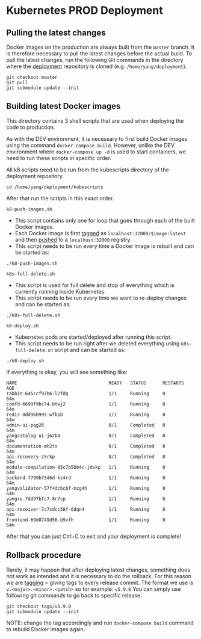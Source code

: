 # Kubernetes PROD Deployment

## Pulling the latest changes

Docker images on the production are always built from the `master` branch.
It is therefore necessary to pull the latest changes before the actual build.
To pull the latest changes, run the following Git commands
in the directory where the [deployment](https://github.com/YangCatalog/deployment) repository is cloned (e.g. `/home/yang/deployment`).
```
git checkout master
git pull
git submodule update --init
```

## Building latest Docker images

This directory contains 3 shell scripts that are used when deploying the code to production.

As with the DEV environment, it is necessary to first build Docker images using the command `docker-compose build`.
However, unlike the DEV environment where `docker-compose up -d` is used to start containers,
we need to run these scripts in specific order.


All k8 scripts need to be run from the kubescripts directory of the deployment repository.
```
cd /home/yang/deployment/kubescripts
```

After that run the scripts in this exact order.

`k8-push-images.sh`

- This script contains only one for loop that goes through each of the built Docker images.
- Each Docker image is first [tagged](https://docs.docker.com/engine/reference/commandline/tag/) as `localhost:32000/$image:latest`
and then [pushed](https://docs.docker.com/engine/reference/commandline/push/) to a `localhost:32000` registry.
- This script needs to be run every time a Docker image is rebuilt and can be started as:
```
./k8-push-images.sh
```

`k8s-full-delete.sh`

- This script is used for full delete and stop of everything which is currently running inside Kubernetes.
- This script needs to be run every time we want to re-deploy changes and can be started as:
```
./k8s-full-delete.sh
```

`k8-deploy.sh`

- Kubernetes pods are started/deployed after running this script.
- This script needs to be run right after we deleted everything using `k8s-full-delete.sh` script and can be started as:
```
./k8-deploy.sh
```

If everything is okay, you will see something like:
```
NAME                                  READY   STATUS      RESTARTS   AGE
rabbit-645ccf97b6-l2fdq               1/1     Running     0          64m
confd-6699f9bc74-btwj2                1/1     Running     0          64m
redis-8dd96b995-wfbpb                 1/1     Running     0          64m
admin-ui-pqg26                        0/1     Completed   0          64m
yangcatalog-ui-j62b4                  0/1     Completed   0          64m
documentation-mh2tx                   0/1     Completed   0          64m
api-recovery-z5rkp                    0/1     Completed   0          64m
module-compilation-85c7b5bb4c-jdskp   1/1     Running     0          64m
backend-7799b75d6d-kz4rd              1/1     Running     0          64m
yangvalidator-57f4dcbc6f-mzg4h        1/1     Running     0          64m
yangre-7dd97bfc7-8r7cp                1/1     Running     0          64m
api-receiver-7c7cdcc58f-6dqn4         1/1     Running     0          64m
frontend-69d8749d56-b5vfh             1/1     Running     0          64m
```

After that you can just Ctrl+C to exit and your deployment is complete!

## Rollback procedure

Rarely, it may happen that after deploying latest changes, something does not work as intended and it is necessary to do the rollback.
For this reason we are [tagging](https://git-scm.com/book/en/v2/Git-Basics-Tagging) = giving tags to every release commit.
The format we use is `v.<major>.<minor>.<patch>` so for example: `v5.9.0`
You can simply use following git commands to go back to specific release:
```
git checkout tags/v5.9.0
git submodule update --init
```
NOTE: change the tag accordingly and run `docker-compose build` command to rebuild Docker images again.
